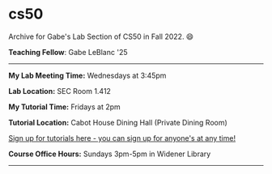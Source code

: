 # cs50
Archive for Gabe's Lab Section of CS50 in Fall 2022. 😄

**Teaching Fellow**: Gabe LeBlanc '25

-----

**My Lab Meeting Time:** Wednesdays at 3:45pm

**Lab Location:** SEC Room 1.412

**My Tutorial Time:** Fridays at 2pm 

**Tutorial Location:** Cabot House Dining Hall (Private Dining Room)

[Sign up for tutorials here - you can sign up for anyone's at any time!](https://harvard.cs50.me/tutorials)

**Course Office Hours:** Sundays 3pm-5pm in Widener Library

-----


